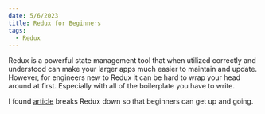 ```yaml
---
date: 5/6/2023
title: Redux for Beginners
tags:
  - Redux
---
```


Redux is a powerful state management tool that when utilized correctly and understood can make your larger apps much easier to maintain and update. However, for engineers new to Redux it can be hard to wrap your head around at first. Especially with all of the boilerplate you have to write.

I found <a href="https://www-freecodecamp-org.cdn.ampproject.org/v/s/www.freecodecamp.org/news/redux-and-redux-toolkit-for-beginners/amp/?amp_gsa=1&amp_js_v=a9&usqp=mq331AQGsAEggAID#amp_tf=From%20%251%24s&aoh=16833475924481&csi=0&referrer=https%3A%2F%2Fwww.google.com&ampshare=https%3A%2F%2Fwww.freecodecamp.org%2Fnews%2Fredux-and-redux-toolkit-for-beginners%2F" target="_blank">article</a> breaks Redux down so that beginners can get up and going.
